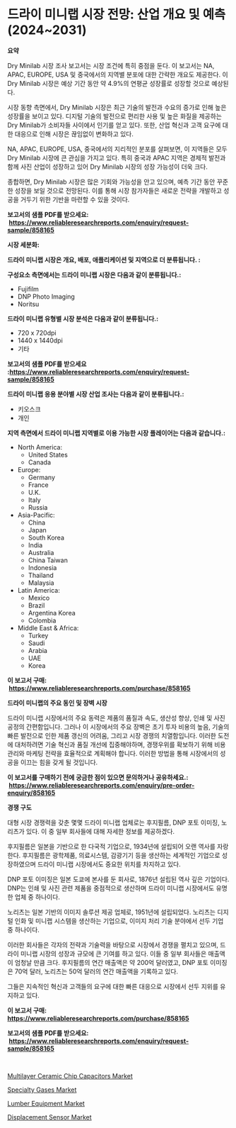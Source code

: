 <p><h1>드라이 미니랩 시장 전망: 산업 개요 및 예측 (2024~2031)</h1></p><p><strong>요약</strong></p>
<p><p>Dry Minilab 시장 조사 보고서는 시장 조건에 특히 중점을 둔다. 이 보고서는 NA, APAC, EUROPE, USA 및 중국에서의 지역별 분포에 대한 간략한 개요도 제공한다. 이 Dry Minilab 시장은 예상 기간 동안 약 4.9%의 연평균 성장률로 성장할 것으로 예상된다.</p><p>시장 동향 측면에서, Dry Minilab 시장은 최근 기술의 발전과 수요의 증가로 인해 높은 성장률을 보이고 있다. 디지털 기술의 발전으로 편리한 사용 및 높은 화질을 제공하는 Dry Minilab가 소비자들 사이에서 인기를 얻고 있다. 또한, 산업 혁신과 고객 요구에 대한 대응으로 인해 시장은 끊임없이 변화하고 있다.</p><p>NA, APAC, EUROPE, USA, 중국에서의 지리적인 분포를 살펴보면, 이 지역들은 모두 Dry Minilab 시장에 큰 관심을 가지고 있다. 특히 중국과 APAC 지역은 경제적 발전과 함께 사진 산업이 성장하고 있어 Dry Minilab 시장의 성장 가능성이 더욱 크다.</p><p>종합하면, Dry Minilab 시장은 많은 기회와 가능성을 안고 있으며, 예측 기간 동안 꾸준한 성장을 보일 것으로 전망된다. 이를 통해 시장 참가자들은 새로운 전략을 개발하고 성공을 거두기 위한 기반을 마련할 수 있을 것이다.</p></p>
<p><strong>보고서의 샘플 PDF를 받으세요: &nbsp;<a href="https://www.reliableresearchreports.com/enquiry/request-sample/858165">https://www.reliableresearchreports.com/enquiry/request-sample/858165</a></strong></p>
<p><strong>시장 세분화:</strong></p>
<p><strong> 드라이 미니랩 시장은 개요, 배포, 애플리케이션 및 지역으로 더 분류됩니다. :</strong></p>
<p><strong>구성요소 측면에서는 드라이 미니랩 시장은 다음과 같이 분류됩니다.:</strong></p>
<p><ul><li>Fujifilm</li><li>DNP Photo Imaging</li><li>Noritsu</li></ul></p>
<p><strong> 드라이 미니랩 유형별 시장 분석은 다음과 같이 분류됩니다.:</strong></p>
<p><ul><li>720 x 720dpi</li><li>1440 x 1440dpi</li><li>기타</li></ul></p>
<p><strong>보고서의 샘플 PDF를 받으세요 :<a href="https://www.reliableresearchreports.com/enquiry/request-sample/858165">https://www.reliableresearchreports.com/enquiry/request-sample/858165</a></strong></p>
<p><strong> 드라이 미니랩 응용 분야별 시장 산업 조사는 다음과 같이 분류됩니다.:</strong></p>
<p><ul><li>키오스크</li><li>개인</li></ul></p>
<p><strong>지역 측면에서 드라이 미니랩 지역별로 이용 가능한 시장 플레이어는 다음과 같습니다.:</strong></p>
<p><ul>
    <li>
        North America:
        <ul>
            <li>United States</li>
            <li>Canada</li>
        </ul>
    </li>
    <li>
        Europe:
        <ul>
            <li>Germany</li>
            <li>France</li>
            <li>U.K.</li>
            <li>Italy</li>
            <li>Russia</li>
        </ul>
    </li>
    <li>
        Asia-Pacific:
        <ul>
            <li>China</li>
            <li>Japan</li>
            <li>South Korea</li>
            <li>India</li>
            <li>Australia</li>
            <li>China Taiwan</li>
            <li>Indonesia</li>
            <li>Thailand</li>
            <li>Malaysia</li>
        </ul>
    </li>
    <li>
        Latin America:
        <ul>
            <li>Mexico</li>
            <li>Brazil</li>
            <li>Argentina Korea</li>
            <li>Colombia</li>
        </ul>
    </li>
    <li>
        Middle East & Africa:
        <ul>
            <li>Turkey</li>
            <li>Saudi</li>
            <li>Arabia</li>
            <li>UAE</li>
            <li>Korea</li>
        </ul>
    </li>
    </ul></p>
<p><strong>이 보고서 구매: &nbsp;<a href="https://www.reliableresearchreports.com/purchase/858165">https://www.reliableresearchreports.com/purchase/858165</a></strong></p>
<p><strong>드라이 미니랩의 주요 동인 및 장벽 시장</strong></p>
<p><p>드라이 미니랩 시장에서의 주요 동력은 제품의 품질과 속도, 생산성 향상, 인쇄 및 사진 공정의 간편함입니다. 그러나 이 시장에서의 주요 장벽은 초기 투자 비용의 높음, 기술의 빠른 발전으로 인한 제품 갱신의 어려움, 그리고 시장 경쟁의 치열함입니다. 이러한 도전에 대처하려면 기술 혁신과 품질 개선에 집중해야하며, 경쟁우위를 확보하기 위해 비용 관리와 마케팅 전략을 효율적으로 계획해야 합니다. 이러한 방법을 통해 시장에서의 성공을 이끄는 힘을 갖게 될 것입니다.</p></p>
<p><strong>이 보고서를 구매하기 전에 궁금한 점이 있으면 문의하거나 공유하세요.: &nbsp;<a href="https://www.reliableresearchreports.com/enquiry/pre-order-enquiry/858165">https://www.reliableresearchreports.com/enquiry/pre-order-enquiry/858165</a></strong></p>
<p><strong>경쟁 구도</strong></p>
<p><p>대형 시장 경쟁력을 갖춘 몇몇 드라이 미니랩 업체로는 후지필름, DNP 포토 이미징, 노리츠가 있다. 이 중 일부 회사들에 대해 자세한 정보를 제공하겠다. </p><p>후지필름은 일본을 기반으로 한 다국적 기업으로, 1934년에 설립되어 오랜 역사를 자랑한다. 후지필름은 광학제품, 의료시스템, 감광기기 등을 생산하는 세계적인 기업으로 성장하였으며 드라이 미니랩 시장에서도 중요한 위치를 차지하고 있다. </p><p>DNP 포토 이미징은 일본 도쿄에 본사를 둔 회사로, 1876년 설립된 역사 깊은 기업이다. DNP는 인쇄 및 사진 관련 제품을 중점적으로 생산하며 드라이 미니랩 시장에서도 유명한 업체 중 하나이다.</p><p>노리츠는 일본 기반의 이미지 솔루션 제공 업체로, 1951년에 설립되었다. 노리츠는 디지털 인화 및 미니랩 시스템을 생산하는 기업으로, 이미지 처리 기술 분야에서 선두 기업 중 하나이다.</p><p>이러한 회사들은 각자의 전략과 기술력을 바탕으로 시장에서 경쟁을 펼치고 있으며, 드라이 미니랩 시장의 성장과 규모에 큰 기여를 하고 있다. 이들 중 일부 회사들은 매출액이 엄청날 만큼 크다. 후지필름의 연간 매출액은 약 200억 달러였고, DNP 포토 이미징은 70억 달러, 노리츠는 50억 달러의 연간 매출액을 기록하고 있다. </p><p>그들은 지속적인 혁신과 고객들의 요구에 대한 빠른 대응으로 시장에서 선두 지위를 유지하고 있다.</p></p>
<p><strong>이 보고서 구매: &nbsp; <a href="https://www.reliableresearchreports.com/purchase/858165">https://www.reliableresearchreports.com/purchase/858165</a></strong></p>
<p><strong>보고서의 샘플 PDF를 받으세요: &nbsp;<a href="https://www.reliableresearchreports.com/enquiry/request-sample/858165">https://www.reliableresearchreports.com/enquiry/request-sample/858165</a></strong><strong></strong></p>
<p>&nbsp;</p>
<p><p><a href="https://github.com/nathandecarvalho/Market-Research-Report-List-2/blob/main/multilayer-ceramic-chip-capacitors-market.md">Multilayer Ceramic Chip Capacitors Market</a></p><p><a href="https://picayune-night-cbd.notion.site/Specialty-Gases-Market-A-Comprehensive-Report-of-its-Market-Share-Growth-Trends-2024-2031-4d821addbe47470d97ed881d8670814e">Specialty Gases Market</a></p><p><a href="https://view.publitas.com/reportprime-1/lumber-equipment-market-size-focuses-on-market-dynamics-in-depth-analysis-and-future-projections-of-its-market-forecasted-for-period-from-2024-to-2031/">Lumber Equipment Market</a></p><p><a href="https://github.com/julyju69/Market-Research-Report-List-2/blob/main/displacement-sensor-market.md">Displacement Sensor Market</a></p></p>
